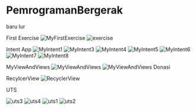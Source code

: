 # PemrogramanBergerak
baru lur

First Exercise
![MyFirstExercise](https://user-images.githubusercontent.com/54837901/68137490-a8c27800-ff59-11e9-9667-789947c1f3c9.jpeg)
![exercise](https://user-images.githubusercontent.com/54837901/68137491-a8c27800-ff59-11e9-905a-24f6d3c33559.jpeg)


Intent App
![MyIntent1](https://user-images.githubusercontent.com/54837901/68137533-bd9f0b80-ff59-11e9-91a6-86b3bcbc8ddc.jpeg)
![MyIntent3](https://user-images.githubusercontent.com/54837901/68137534-bd9f0b80-ff59-11e9-945c-c47e9e9f0907.jpeg)
![MyIntent4](https://user-images.githubusercontent.com/54837901/68137535-be37a200-ff59-11e9-960b-0836e889c3d7.jpeg)
![MyIntent5](https://user-images.githubusercontent.com/54837901/68137536-be37a200-ff59-11e9-9513-1926bccabdef.jpeg)
![MyIntent6](https://user-images.githubusercontent.com/54837901/68137537-bed03880-ff59-11e9-9de2-1c77962bf590.jpeg)
![MyIntent7](https://user-images.githubusercontent.com/54837901/68137538-bed03880-ff59-11e9-84bd-7743054285bf.jpeg)
![MyIntent8](https://user-images.githubusercontent.com/54837901/68137540-bed03880-ff59-11e9-96b5-3849eb21281d.jpeg)


MyViewAndViews
![MyViewAndViews](https://user-images.githubusercontent.com/54837901/68137573-c859a080-ff59-11e9-9c35-b55f9b3ce20e.jpeg)
![MyViewAndViews Donasi](https://user-images.githubusercontent.com/54837901/68137865-3e5e0780-ff5a-11e9-954d-a510f2a8093f.jpeg)


RecylcerView
![RecyclerView](https://user-images.githubusercontent.com/54837901/68137930-546bc800-ff5a-11e9-86ff-b5b167649966.jpeg)



UTS

![uts3](https://user-images.githubusercontent.com/54837901/68652789-d19bcc00-055c-11ea-96ae-f76b838ea75a.jpeg)
![uts4](https://user-images.githubusercontent.com/54837901/68652791-d19bcc00-055c-11ea-999f-14260087529e.jpeg)
![uts1](https://user-images.githubusercontent.com/54837901/68652792-d19bcc00-055c-11ea-81ff-284a72f3cea0.jpeg)
![uts2](https://user-images.githubusercontent.com/54837901/68652793-d2346280-055c-11ea-8a4f-267515d893be.jpeg)
